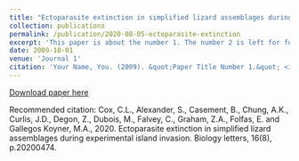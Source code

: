 ```yaml
---
title: "Ectoparasite extinction in simplified lizard assemblages during experimental island invasion"
collection: publications
permalink: /publication/2020-08-05-ectoparasite-extinction
excerpt: 'This paper is about the number 1. The number 2 is left for future work.'
date: 2009-10-01
venue: 'Journal 1'
citation: 'Your Name, You. (2009). &quot;Paper Title Number 1.&quot; <i>Journal 1</i>. 1(1).'
---
```

[Download paper here](http://academicpages.github.io/files/paper1.pdf)

Recommended citation: Cox, C.L., Alexander, S., Casement, B., Chung, A.K., Curlis, J.D., Degon, Z., Dubois, M., Falvey, C., Graham, Z.A., Folfas, E. and Gallegos Koyner, M.A., 2020. Ectoparasite extinction in simplified lizard assemblages during experimental island invasion. Biology letters, 16(8), p.20200474.